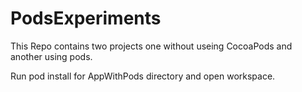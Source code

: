 # PodsExperiments

This Repo contains two projects one without useing CocoaPods and another using pods.

Run pod install for AppWithPods directory and open workspace.
